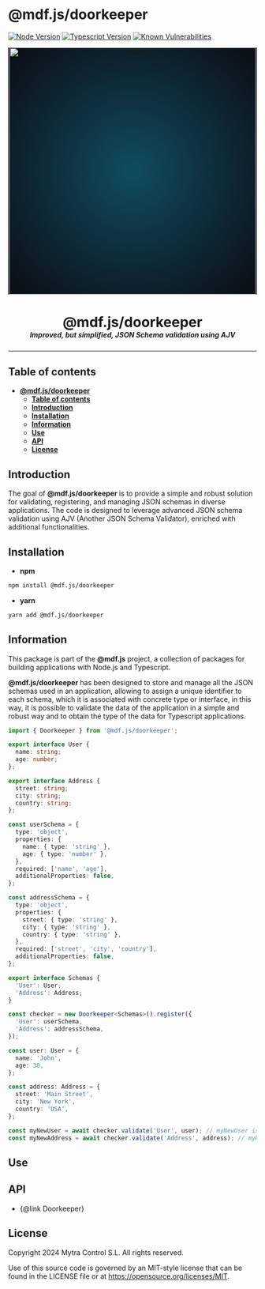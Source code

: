 # **@mdf.js/doorkeeper**

[![Node Version](https://img.shields.io/static/v1?style=flat\&logo=node.js\&logoColor=green\&label=node\&message=%3E=16%20||%2018\&color=blue)](https://nodejs.org/en/)
[![Typescript Version](https://img.shields.io/static/v1?style=flat\&logo=typescript\&label=Typescript\&message=4.8\&color=blue)](https://www.typescriptlang.org/)
[![Known Vulnerabilities](https://img.shields.io/static/v1?style=flat\&logo=snyk\&label=Vulnerabilities\&message=0\&color=300A98F)](https://snyk.io/package/npm/snyk)

<!-- markdownlint-disable MD033 MD041 -->

<p align="center">
  <div style="text-align:center;background-image:radial-gradient(circle farthest-corner at 50% 50%, #104c60, #0c0c13);">
    <img src="https://assets.website-files.com/626a3ef32d23835d9b2e4532/6290ab1e2d3e0d922913a6e3_digitalizacion_ENG.svg"alt="netin"width="500">
  </div>
</p>

<h1 style="text-align:center;margin-bottom:0">@mdf.js/doorkeeper</h1>
<h5 style="text-align:center;margin-top:0">Improved, but simplified, JSON Schema validation using AJV </h5>

<!-- markdownlint-enable MD033 -->

***

## **Table of contents**

- [**@mdf.js/doorkeeper**](#mdfjsdoorkeeper)
  - [**Table of contents**](#table-of-contents)
  - [**Introduction**](#introduction)
  - [**Installation**](#installation)
  - [**Information**](#information)
  - [**Use**](#use)
  - [**API**](#api)
  - [**License**](#license)

## **Introduction**

The goal of **@mdf.js/doorkeeper** is to provide a simple and robust solution for validating, registering, and managing JSON schemas in diverse applications. The code is designed to leverage advanced JSON schema validation using AJV (Another JSON Schema Validator), enriched with additional functionalities.

## **Installation**

- **npm**

```bash
npm install @mdf.js/doorkeeper
```

- **yarn**

```bash
yarn add @mdf.js/doorkeeper
```

## **Information**

This package is part of the **@mdf.js** project, a collection of packages for building applications with Node.js and Typescript.

**@mdf.js/doorkeeper** has been designed to store and manage all the JSON schemas used in an application, allowing to assign a unique identifier to each schema, which it is associated with concrete type or interface, in this way, it is possible to validate the data of the application in a simple and robust way and to obtain the type of the data for Typescript applications.

```typescript
import { Doorkeeper } from '@mdf.js/doorkeeper';

export interface User {
  name: string;
  age: number;
};

export interface Address {
  street: string;
  city: string;
  country: string;
};

const userSchema = {
  type: 'object',
  properties: {
    name: { type: 'string' },
    age: { type: 'number' },
  },
  required: ['name', 'age'],
  additionalProperties: false,
};

const addressSchema = {
  type: 'object',
  properties: {
    street: { type: 'string' },
    city: { type: 'string' },
    country: { type: 'string' },
  },
  required: ['street', 'city', 'country'],
  additionalProperties: false,
};

export interface Schemas {
  'User': User;
  'Address': Address;
}

const checker = new Doorkeeper<Schemas>().register({
  'User': userSchema,
  'Address': addressSchema,
});

const user: User = {
  name: 'John',
  age: 30,
};

const address: Address = {
  street: 'Main Street',
  city: 'New York',
  country: 'USA',
};

const myNewUser = await checker.validate('User', user); // myNewUser is of type User
const myNewAddress = await checker.validate('Address', address); // myNewAddress is of type Address
```

## **Use**

## **API**

- {@link Doorkeeper<T>}

## **License**

Copyright 2024 Mytra Control S.L. All rights reserved.

Use of this source code is governed by an MIT-style license that can be found in the LICENSE file or at <https://opensource.org/licenses/MIT>.
